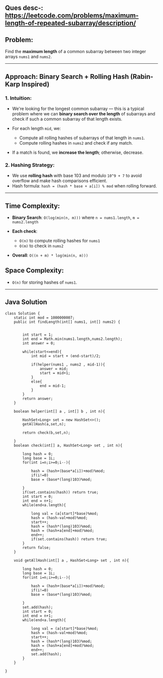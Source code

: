 ## Ques desc-: https://leetcode.com/problems/maximum-length-of-repeated-subarray/description/


##  Problem:

Find the **maximum length** of a common subarray between two integer arrays `nums1` and `nums2`.

---

## Approach: Binary Search + Rolling Hash (Rabin-Karp Inspired)

### **1. Intuition**:

* We're looking for the longest common subarray — this is a typical problem where we can **binary search over the length** of subarrays and check if such a common subarray of that length exists.
* For each length `mid`, we:

  * Compute all rolling hashes of subarrays of that length in `nums1`.
  * Compute rolling hashes in `nums2` and check if any match.
* If a match is found, we **increase the length**; otherwise, decrease.

### **2. Hashing Strategy**:

* We use **rolling hash** with base 103 and modulo `10^9 + 7` to avoid overflow and make hash comparisons efficient.
* Hash formula: `hash = (hash * base + a[i]) % mod` when rolling forward.

---

##  Time Complexity:

* **Binary Search**: `O(log(min(n, m)))` where `n = nums1.length`, `m = nums2.length`
* **Each check**:

  * `O(n)` to compute rolling hashes for `nums1`
  * `O(m)` to check in `nums2`
* **Overall**: `O((n + m) * log(min(n, m)))`

##  Space Complexity:

* `O(n)` for storing hashes of `nums1`.

---

## Java Solution
```
class Solution {
    static int mod = 1000000007;
    public int findLength(int[] nums1, int[] nums2) {
        

        int start = 1;
        int end = Math.min(nums1.length,nums2.length);
        int answer = 0;

        while(start<=end){
            int mid = start + (end-start)/2;

            if(helper(nums1 , nums2 , mid-1)){
                answer = mid;
                start = mid+1;
            }
            else{
                end = mid-1;
            }
        }
        return answer;
    }

    boolean helper(int[] a , int[] b , int n){

        HashSet<Long> set = new HashSet<>();
        getAllHash(a,set,n);
        
        return check(b,set,n);

    }
    boolean check(int[] a, HashSet<Long> set , int n){

        long hash = 0;
        long base = 1L;
        for(int i=n;i>=0;i--){

            hash = (hash+(base*a[i])+mod)%mod;
            if(i!=0)
            base = (base*(long)103)%mod;

        }
        if(set.contains(hash)) return true;
        int start = 0;
        int end = n+1;
        while(end<a.length){

            long val = (a[start]*base)%mod;
            hash = (hash-val+mod)%mod;
            start++;
            hash = (hash*(long)103)%mod;
            hash = (hash+a[end]+mod)%mod;
            end++;
            if(set.contains(hash)) return true;
        }
        return false;
    }
    
    void getAllHash(int[] a , HashSet<Long> set , int n){

        long hash = 0;
        long base = 1L;
        for(int i=n;i>=0;i--){

            hash = (hash+(base*a[i])+mod)%mod;
            if(i!=0)
            base = (base*(long)103)%mod;

        }
        set.add(hash);
        int start = 0;
        int end = n+1;
        while(end<a.length){

            long val = (a[start]*base)%mod;
            hash = (hash-val+mod)%mod;
            start++;
            hash = (hash*(long)103)%mod;
            hash = (hash+a[end]+mod)%mod;
            end++;
            set.add(hash);
        }
    }
    
}
